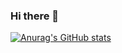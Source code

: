 ### Hi there 👋

[![Anurag's GitHub stats](https://github-readme-stats.vercel.app/api?username=andrewbolotsky)](https://github.com/anuraghazra/github-readme-stats)

<!--
**andrewbolotsky/andrewbolotsky** is a ✨ _special_ ✨ repository because its `README.md` (this file) appears on your GitHub profile.

Here are some ideas to get you started:

- 🔭 I’m currently working on ...
- 🌱 I’m currently learning ...
- 👯 I’m looking to collaborate on ...
- 🤔 I’m looking for help with ...
- 💬 Ask me about ...
- 📫 How to reach me: ...
- 😄 Pronouns: ...
- ⚡ Fun fact: ...
-->
